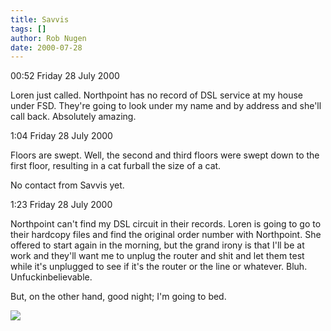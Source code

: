 ```yaml
---
title: Savvis
tags: []
author: Rob Nugen
date: 2000-07-28
---
```


<p class=date>00:52 Friday 28 July 2000</p>

<p>Loren just called.  Northpoint has no record of DSL service at my house under FSD.  They're going to look under my name and by address and she'll call back.  Absolutely amazing.

<p class=date>1:04 Friday 28 July 2000</p>

<p>Floors are swept.  Well, the second and third floors were swept down to the first floor, resulting in a cat furball the size of a cat.

<p>No contact from Savvis yet.

<p class=date>1:23 Friday 28 July 2000</p>

<p>Northpoint can't find my DSL circuit in their records.  Loren is going to go to their hardcopy files and find the original order number with Northpoint.  She offered to start again in the morning, but the grand irony is that I'll be at work and they'll want me to unplug the router and shit and let them test while it's unplugged to see if it's the router or the line or whatever.  Bluh.  Unfuckinbelievable.

<p>But, on the other hand, good night; I'm going to bed.

<p><img src="/images/rob/wL-ROB.gif">

